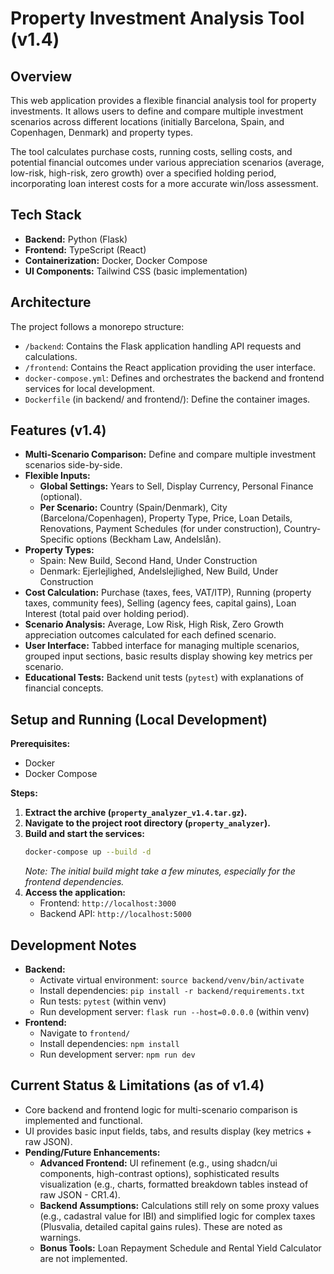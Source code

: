 # Property Investment Analysis Tool (v1.4)

## Overview

This web application provides a flexible financial analysis tool for property investments. It allows users to define and compare multiple investment scenarios across different locations (initially Barcelona, Spain, and Copenhagen, Denmark) and property types.

The tool calculates purchase costs, running costs, selling costs, and potential financial outcomes under various appreciation scenarios (average, low-risk, high-risk, zero growth) over a specified holding period, incorporating loan interest costs for a more accurate win/loss assessment.

## Tech Stack

-   **Backend:** Python (Flask)
-   **Frontend:** TypeScript (React)
-   **Containerization:** Docker, Docker Compose
-   **UI Components:** Tailwind CSS (basic implementation)

## Architecture

The project follows a monorepo structure:

-   `/backend`: Contains the Flask application handling API requests and calculations.
-   `/frontend`: Contains the React application providing the user interface.
-   `docker-compose.yml`: Defines and orchestrates the backend and frontend services for local development.
-   `Dockerfile` (in backend/ and frontend/): Define the container images.

## Features (v1.4)

-   **Multi-Scenario Comparison:** Define and compare multiple investment scenarios side-by-side.
-   **Flexible Inputs:**
    -   **Global Settings:** Years to Sell, Display Currency, Personal Finance (optional).
    -   **Per Scenario:** Country (Spain/Denmark), City (Barcelona/Copenhagen), Property Type, Price, Loan Details, Renovations, Payment Schedules (for under construction), Country-Specific options (Beckham Law, Andelslån).
-   **Property Types:**
    -   Spain: New Build, Second Hand, Under Construction
    -   Denmark: Ejerlejlighed, Andelslejlighed, New Build, Under Construction
-   **Cost Calculation:** Purchase (taxes, fees, VAT/ITP), Running (property taxes, community fees), Selling (agency fees, capital gains), Loan Interest (total paid over holding period).
-   **Scenario Analysis:** Average, Low Risk, High Risk, Zero Growth appreciation outcomes calculated for each defined scenario.
-   **User Interface:** Tabbed interface for managing multiple scenarios, grouped input sections, basic results display showing key metrics per scenario.
-   **Educational Tests:** Backend unit tests (`pytest`) with explanations of financial concepts.

## Setup and Running (Local Development)

**Prerequisites:**

-   Docker
-   Docker Compose

**Steps:**

1.  **Extract the archive (`property_analyzer_v1.4.tar.gz`).**
2.  **Navigate to the project root directory (`property_analyzer`).**
3.  **Build and start the services:**
    ```bash
    docker-compose up --build -d
    ```
    *Note: The initial build might take a few minutes, especially for the frontend dependencies.*
4.  **Access the application:**
    -   Frontend: `http://localhost:3000`
    -   Backend API: `http://localhost:5000`

## Development Notes

-   **Backend:**
    -   Activate virtual environment: `source backend/venv/bin/activate`
    -   Install dependencies: `pip install -r backend/requirements.txt`
    -   Run tests: `pytest` (within venv)
    -   Run development server: `flask run --host=0.0.0.0` (within venv)
-   **Frontend:**
    -   Navigate to `frontend/`
    -   Install dependencies: `npm install`
    -   Run development server: `npm run dev`

## Current Status & Limitations (as of v1.4)

-   Core backend and frontend logic for multi-scenario comparison is implemented and functional.
-   UI provides basic input fields, tabs, and results display (key metrics + raw JSON).
-   **Pending/Future Enhancements:**
    -   **Advanced Frontend:** UI refinement (e.g., using shadcn/ui components, high-contrast options), sophisticated results visualization (e.g., charts, formatted breakdown tables instead of raw JSON - CR1.4).
    -   **Backend Assumptions:** Calculations still rely on some proxy values (e.g., cadastral value for IBI) and simplified logic for complex taxes (Plusvalia, detailed capital gains rules). These are noted as warnings.
    -   **Bonus Tools:** Loan Repayment Schedule and Rental Yield Calculator are not implemented.

